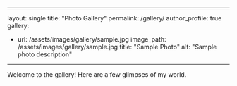 
---
layout: single
title: "Photo Gallery"
permalink: /gallery/
author_profile: true
gallery:
  - url: /assets/images/gallery/sample.jpg
    image_path: /assets/images/gallery/sample.jpg
    title: "Sample Photo"
    alt: "Sample photo description"
---

Welcome to the gallery! Here are a few glimpses of my world.
